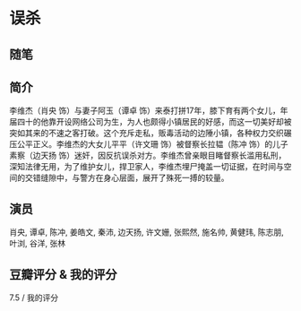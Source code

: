 # 误杀

## 随笔

## 简介

李维杰（肖央 饰）与妻子阿玉（谭卓 饰）来泰打拼17年，膝下育有两个女儿，年届四十的他靠开设网络公司为生，为人也颇得小镇居民的好感，而这一切美好却被突如其来的不速之客打破。这个充斥走私，贩毒活动的边陲小镇，各种权力交织碾压公平正义。李维杰的大女儿平平（许文珊 饰）被督察长拉韫（陈冲 饰）的儿子素察（边天扬 饰）迷奸，因反抗误杀对方。李维杰曾亲眼目睹督察长滥用私刑，深知法律无用，为了维护女儿，捍卫家人，李维杰埋尸掩盖一切证据，在时间与空间的交错缝隙中，与警方在身心层面，展开了殊死一搏的较量。

## 演员

肖央, 谭卓, 陈冲, 姜皓文, 秦沛, 边天扬, 许文姗, 张熙然, 施名帅, 黄健玮, 陈志朋, 叶浏, 谷洋, 张林

## 豆瓣评分 & 我的评分

7.5 / 我的评分

